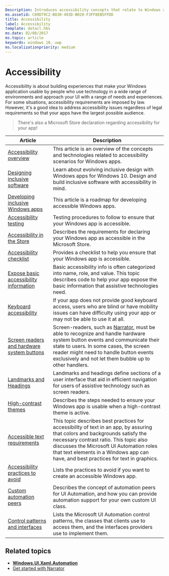 ```yaml
---
Description: Introduces accessibility concepts that relate to Windows apps.
ms.assetid: C89D79C2-B830-493D-B020-F3FF8EB5FFDD
title: Accessibility
label: Accessibility
template: detail.hbs
ms.date: 02/08/2017
ms.topic: article
keywords: windows 10, uwp
ms.localizationpriority: medium
---
```


# Accessibility  

Accessibility is about building experiences that make your Windows application usable by people who use technology in a wide range of environments and approach your UI with a range of needs and experiences. For some situations, accessibility requirements are imposed by law. However, it's a good idea to address accessibility issues regardless of legal requirements so that your apps have the largest possible audience.

> There's also a Microsoft Store declaration regarding accessibility for your app!

| Article | Description |
|---------|-------------|
| [Accessibility overview](accessibility-overview.md) | This article is an overview of the concepts and technologies related to accessibility scenarios for Windows apps. |
| [Designing inclusive software](designing-inclusive-software.md) | Learn about evolving inclusive design with Windows apps for Windows 10.  Design and build inclusive software with accessibility in mind. |
| [Developing inclusive Windows apps](developing-inclusive-windows-apps.md) | This article is a roadmap for developing accessible Windows apps. |
| [Accessibility testing](accessibility-testing.md) | Testing procedures to follow to ensure that your Windows app is accessible. |
| [Accessibility in the Store](accessibility-in-the-store.md) | Describes the requirements for declaring your Windows app as accessible in the Microsoft Store. |
| [Accessibility checklist](accessibility-checklist.md) | Provides a checklist to help you ensure that your Windows app is accessible. |
| [Expose basic accessibility information](basic-accessibility-information.md) | Basic accessibility info is often categorized into name, role, and value. This topic describes code to help your app expose the basic information that assistive technologies need. |
| [Keyboard accessibility](keyboard-accessibility.md) | If your app does not provide good keyboard access, users who are blind or have mobility issues can have difficulty using your app or may not be able to use it at all. |
| [Screen readers and hardware system buttons](system-button-narration.md) | Screen-readers, such as [Narrator](https://support.microsoft.com/en-us/help/22798/windows-10-complete-guide-to-narrator), must be able to recognize and handle hardware system button events and communicate their state to users. In some cases, the screen reader might need to handle button events exclusively and not let them bubble up to other handlers. |
| [Landmarks and Headings](landmarks-and-headings.md) | Landmarks and headings define sections of a user interface that aid in efficient navigation for users of assistive technology such as screen readers. |
| [High-contrast themes](high-contrast-themes.md) | Describes the steps needed to ensure your Windows app is usable when a high-contrast theme is active. |
| [Accessible text requirements](accessible-text-requirements.md) | This topic describes best practices for accessibility of text in an app, by assuring that colors and backgrounds satisfy the necessary contrast ratio. This topic also discusses the Microsoft UI Automation roles that text elements in a Windows app can have, and best practices for text in graphics. |
| [Accessibility practices to avoid](practices-to-avoid.md) | Lists the practices to avoid if you want to create an accessible Windows app. |
| [Custom automation peers](custom-automation-peers.md) | Describes the concept of automation peers for UI Automation, and how you can provide automation support for your own custom UI class. |
| [Control patterns and interfaces](control-patterns-and-interfaces.md) | Lists the Microsoft UI Automation control patterns, the classes that clients use to access them, and the interfaces providers use to implement them. |

## Related topics  
* [**Windows.UI.Xaml.Automation**](https://docs.microsoft.com/uwp/api/Windows.UI.Xaml.Automation) 
* [Get started with Narrator](https://support.microsoft.com/help/22798/windows-10-complete-guide-to-narrator)
